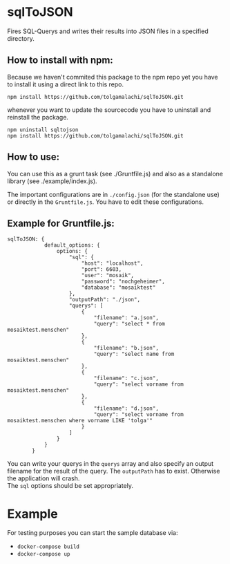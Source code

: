 sqlToJSON
=========

Fires SQL-Querys and writes their results into JSON files in a specified directory.

How to install with npm:
------------------------

Because we haven't commited this package to the npm repo yet you have to install it using a direct link to this repo.

`npm install https://github.com/tolgamalachi/sqlToJSON.git`

whenever you want to update the sourcecode you have to uninstall and reinstall the package. 

```
npm uninstall sqltojson
npm install https://github.com/tolgamalachi/sqlToJSON.git

```

How to use:
----------

You can use this as a grunt task (see ./Gruntfile.js) and also as a standalone
library (see ./example/index.js).  

The important configurations are in `./config.json` (for the standalone use) or directly in the `Gruntfile.js`.
You have to edit these configurations.

Example for Gruntfile.js:
--------

```
sqlToJSON: {
            default_options: {
                options: {
                    "sql": {
                        "host": "localhost",
                        "port": 6603,
                        "user": "mosaik",
                        "password": "nochgeheimer",
                        "database": "mosaiktest"
                    },
                    "outputPath": "./json",
                    "querys": [
                        {
                            "filename": "a.json",
                            "query": "select * from mosaiktest.menschen"
                        },
                        {
                            "filename": "b.json",
                            "query": "select name from mosaiktest.menschen"
                        },
                        {
                            "filename": "c.json",
                            "query": "select vorname from mosaiktest.menschen"
                        },
                        {
                            "filename": "d.json",
                            "query": "select vorname from mosaiktest.menschen where vorname LIKE 'tolga'"
                        }
                    ]
                }
            }
        }
```

You can write your querys in the `querys` array and also specify an output filename for the result of the query.
The `outputPath` has to exist. Otherwise the application will crash.  
The `sql` options should be set appropriately.

Example
=======

For testing purposes you can start the sample database via:
- `docker-compose build`
- `docker-compose up`
